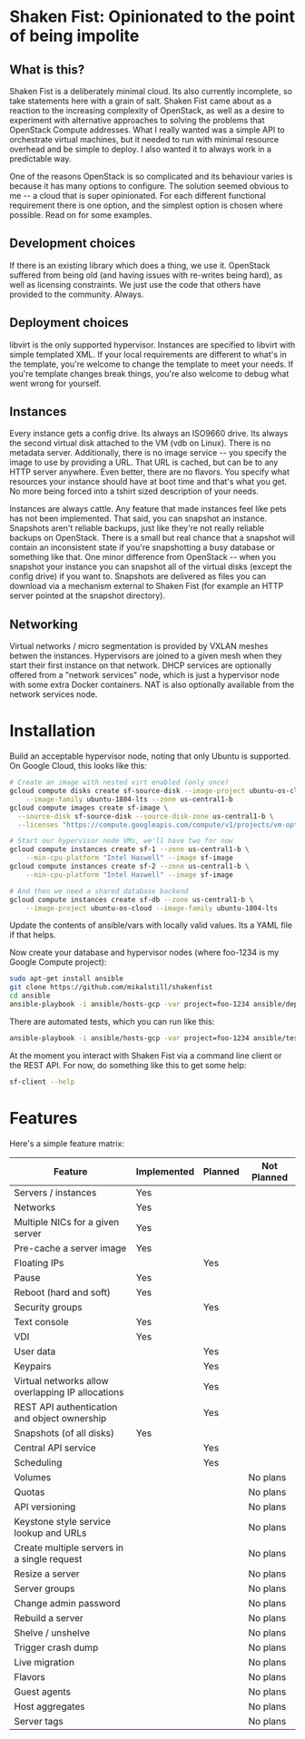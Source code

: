 Shaken Fist: Opinionated to the point of being impolite
=======================================================

What is this?
-------------

Shaken Fist is a deliberately minimal cloud. Its also currently incomplete, so take statements here with a grain of salt. Shaken Fist came about as a reaction to the increasing complexity of OpenStack, as well as a desire to experiment with alternative approaches to solving the problems that OpenStack Compute addresses. What I really wanted was a simple API to orchestrate virtual machines, but it needed to run with minimal resource overhead and be simple to deploy. I also wanted it to always work in a predictable way.

One of the reasons OpenStack is so complicated and its behaviour varies is because it has many options to configure. The solution seemed obvious to me -- a cloud that is super opinionated. For each different functional requirement there is one option, and the simplest option is chosen where possible. Read on for some examples.

Development choices
-------------------

If there is an existing library which does a thing, we use it. OpenStack suffered from being old (and having issues with re-writes being hard), as well as licensing constraints. We just use the code that others have provided to the community. Always.

Deployment choices
------------------

libvirt is the only supported hypervisor. Instances are specified to libvirt with simple templated XML. If your local requirements are different to what's in the template, you're welcome to change the template to meet your needs. If you're template changes break things, you're also welcome to
debug what went wrong for yourself.

Instances
---------

Every instance gets a config drive. Its always an ISO9660 drive. Its always the second virtual disk attached to the VM (vdb on Linux). There is no metadata server. Additionally, there is no image service -- you specify the image to use by providing a URL. That URL is cached, but can be to any HTTP server anywhere. Even better, there are no flavors. You specify what resources your instance should have at boot time and that's what you get. No more being forced into a tshirt sized description of your needs.

Instances are always cattle. Any feature that made instances feel like pets has not been implemented. That said, you can snapshot an instance. Snapshots aren't reliable backups, just like they're not really reliable backups on OpenStack. There is a small but real chance that a snapshot will contain an inconsistent state if you're snapshotting a busy database or something like that. One minor difference from OpenStack -- when you snapshot your instance you can snapshot all of the virtual disks (except the config drive) if you want to. Snapshots are delivered as files you can download via a mechanism external to Shaken Fist (for example an HTTP server pointed at the snapshot directory).

Networking
----------

Virtual networks / micro segmentation is provided by VXLAN meshes betwen the instances. Hypervisors are joined to a given mesh when they start their first instance on that network. DHCP services are optionally offered from a "network services" node, which is just a hypervisor node with some extra Docker containers. NAT is also optionally available from the network services node.

Installation
============

Build an acceptable hypervisor node, noting that only Ubuntu is supported. On Google Cloud, this looks like this:

```bash
# Create an image with nested virt enabled (only once)
gcloud compute disks create sf-source-disk --image-project ubuntu-os-cloud \
    --image-family ubuntu-1804-lts --zone us-central1-b
gcloud compute images create sf-image \
  --source-disk sf-source-disk --source-disk-zone us-central1-b \
  --licenses "https://compute.googleapis.com/compute/v1/projects/vm-options/global/licenses/enable-vmx"

# Start our hypervisor node VMs, we'll have two for now
gcloud compute instances create sf-1 --zone us-central1-b \
    --min-cpu-platform "Intel Haswell" --image sf-image
gcloud compute instances create sf-2 --zone us-central1-b \
    --min-cpu-platform "Intel Haswell" --image sf-image

# And then we need a shared database backend
gcloud compute instances create sf-db --zone us-central1-b \
    --image-project ubuntu-os-cloud --image-family ubuntu-1804-lts
```

Update the contents of ansible/vars with locally valid values. Its a YAML file if that helps.

Now create your database and hypervisor nodes (where foo-1234 is my Google Compute project):

```bash
sudo apt-get install ansible
git clone https://github.com/mikalstill/shakenfist
cd ansible
ansible-playbook -i ansible/hosts-gcp -var project=foo-1234 ansible/deploy.yml
```

There are automated tests, which you can run like this:

```bash
ansible-playbook -i ansible/hosts-gcp -var project=foo-1234 ansible/test.yml
```

At the moment you interact with Shaken Fist via a command line client or the REST API. For now, do something like this to get some help:

```bash
sf-client --help
```

Features
========

Here's a simple feature matrix:

| Feature                                           | Implemented | Planned | Not Planned |
|---------------------------------------------------|-------------|---------|-------------|
| Servers / instances                               | Yes         |         |             |
| Networks                                          | Yes         |         |             |
| Multiple NICs for a given server                  | Yes         |         |             |
| Pre-cache a server image                          | Yes         |         |             |
| Floating IPs                                      |             | Yes     |             |
| Pause                                             | Yes         |         |             |
| Reboot (hard and soft)                            | Yes         |         |             |
| Security groups                                   |             | Yes     |             |
| Text console                                      | Yes         |         |             |
| VDI                                               | Yes         |         |             |
| User data                                         |             | Yes     |             |
| Keypairs                                          |             | Yes     |             |
| Virtual networks allow overlapping IP allocations |             | Yes     |             |
| REST API authentication and object ownership      |             | Yes     |             |
| Snapshots (of all disks)                          | Yes         |         |             |
| Central API service                               |             | Yes     |             |
| Scheduling                                        |             | Yes     |             |
| Volumes                                           |             |         | No plans    |
| Quotas                                            |             |         | No plans    |
| API versioning                                    |             |         | No plans    |
| Keystone style service lookup and URLs            |             |         | No plans    |
| Create multiple servers in a single request       |             |         | No plans    |
| Resize a server                                   |             |         | No plans    |
| Server groups                                     |             |         | No plans    |
| Change admin password                             |             |         | No plans    |
| Rebuild a server                                  |             |         | No plans    |
| Shelve / unshelve                                 |             |         | No plans    |
| Trigger crash dump                                |             |         | No plans    |
| Live migration                                    |             |         | No plans    |
| Flavors                                           |             |         | No plans    |
| Guest agents                                      |             |         | No plans    |
| Host aggregates                                   |             |         | No plans    |
| Server tags                                       |             |         | No plans    |
